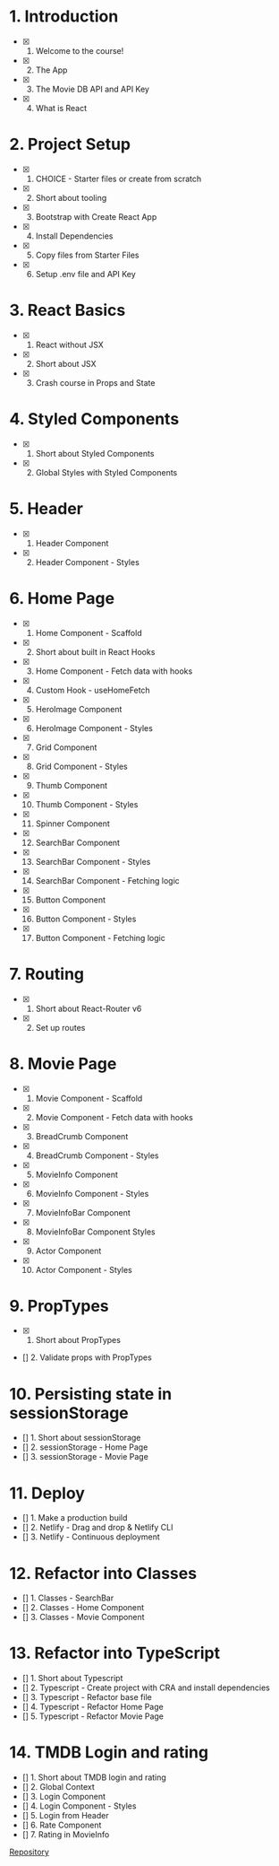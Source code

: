 # 1. Introduction

- [x] 1. Welcome to the course!
- [x] 2. The App
- [x] 3. The Movie DB API and API Key
- [x] 4. What is React

# 2. Project Setup

- [x] 1. CHOICE - Starter files or create from scratch
- [x] 2. Short about tooling
- [x] 3. Bootstrap with Create React App
- [x] 4. Install Dependencies
- [x] 5. Copy files from Starter Files
- [x] 6. Setup .env file and API Key

# 3. React Basics

- [x] 1. React without JSX
- [x] 2. Short about JSX
- [x] 3. Crash course in Props and State

# 4. Styled Components

- [x] 1. Short about Styled Components
- [x] 2. Global Styles with Styled Components

# 5. Header

- [x] 1. Header Component
- [x] 2. Header Component - Styles

# 6. Home Page

- [x] 1. Home Component - Scaffold
- [x] 2. Short about built in React Hooks
- [x] 3. Home Component - Fetch data with hooks
- [x] 4. Custom Hook - useHomeFetch
- [x] 5. HeroImage Component
- [x] 6. HeroImage Component - Styles
- [x] 7. Grid Component
- [x] 8. Grid Component - Styles
- [x] 9. Thumb Component
- [x] 10. Thumb Component - Styles
- [x] 11. Spinner Component
- [x] 12. SearchBar Component
- [x] 13. SearchBar Component - Styles
- [x] 14. SearchBar Component - Fetching logic
- [x] 15. Button Component
- [x] 16. Button Component - Styles
- [x] 17. Button Component - Fetching logic

# 7. Routing

- [x] 1. Short about React-Router v6
- [x] 2. Set up routes

# 8. Movie Page

- [x] 1. Movie Component - Scaffold
- [x] 2. Movie Component - Fetch data with hooks
- [x] 3. BreadCrumb Component
- [x] 4. BreadCrumb Component - Styles
- [x] 5. MovieInfo Component
- [x] 6. MovieInfo Component - Styles
- [x] 7. MovieInfoBar Component
- [x] 8. MovieInfoBar Component Styles
- [x] 9. Actor Component
- [x] 10. Actor Component - Styles

# 9. PropTypes

- [x] 1. Short about PropTypes
- [] 2. Validate props with PropTypes

# 10. Persisting state in sessionStorage

- [] 1. Short about sessionStorage
- [] 2. sessionStorage - Home Page
- [] 3. sessionStorage - Movie Page

# 11. Deploy

- [] 1. Make a production build
- [] 2. Netlify - Drag and drop & Netlify CLI
- [] 3. Netlify - Continuous deployment

# 12. Refactor into Classes

- [] 1. Classes - SearchBar
- [] 2. Classes - Home Component
- [] 3. Classes - Movie Component

# 13. Refactor into TypeScript

- [] 1. Short about Typescript
- [] 2. Typescript - Create project with CRA and install dependencies
- [] 3. Typescript - Refactor base file
- [] 4. Typescript - Refactor Home Page
- [] 5. Typescript - Refactor Movie Page

# 14. TMDB Login and rating

- [] 1. Short about TMDB login and rating
- [] 2. Global Context
- [] 3. Login Component
- [] 4. Login Component - Styles
- [] 5. Login from Header
- [] 6. Rate Component
- [] 7. Rating in MovieInfo

[Repository](https://github.com/weibenfalk/rmdb-v3)
